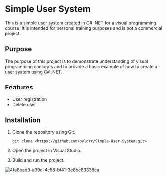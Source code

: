 # Simple User System

This is a simple user system created in C# .NET for a visual programming course. It is intended for personal training purposes and is not a commercial project.

## Purpose

The purpose of this project is to demonstrate understanding of visual programming concepts and to provide a basic example of how to create a user system using C# .NET.

## Features

- User registration
- Delete user

## Installation

1. Clone the repository using Git.
    
    ```
    git clone <https://github.com/oyldrr/Simple-User-System.git>
    
    ```
    
2. Open the project in Visual Studio.
3. Build and run the project.


![4fa8bad3-a39c-4c58-bf41-3e8bc83338ca](https://github.com/user-attachments/assets/1c0a3cd2-e54a-414c-ab52-d60507603806)
